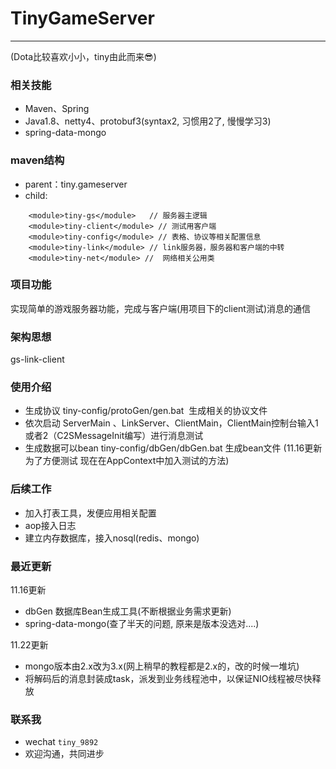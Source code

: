 # TinyGameServer

----
(Dota比较喜欢小小，tiny由此而来:sunglasses:)

### 相关技能

- Maven、Spring
- Java1.8、netty4、protobuf3(syntax2, 习惯用2了, 慢慢学习3)
- spring-data-mongo

### maven结构

- parent：tiny.gameserver
- child: 
```
	<module>tiny-gs</module>   // 服务器主逻辑
	<module>tiny-client</module> // 测试用客户端
	<module>tiny-config</module> // 表格、协议等相关配置信息
	<module>tiny-link</module> // link服务器，服务器和客户端的中转
	<module>tiny-net</module> //  网络相关公用类
```

### 项目功能
实现简单的游戏服务器功能，完成与客户端(用项目下的client测试)消息的通信

### 架构思想
gs-link-client

### 使用介绍

- 生成协议 tiny-config/protoGen/gen.bat  生成相关的协议文件
- 依次启动 ServerMain 、LinkServer、ClientMain，ClientMain控制台输入1或者2（C2SMessageInit编写）进行消息测试
- 生成数据可以bean tiny-config/dbGen/dbGen.bat 生成bean文件 (11.16更新为了方便测试 现在在AppContext中加入测试的方法)

### 后续工作

- 加入打表工具，发便应用相关配置
- aop接入日志
- 建立内存数据库，接入nosql(redis、mongo)

### 最近更新
11.16更新
- dbGen 数据库Bean生成工具(不断根据业务需求更新)
- spring-data-mongo(查了半天的问题, 原来是版本没选对....)

11.22更新
- mongo版本由2.x改为3.x(网上稍早的教程都是2.x的，改的时候一堆坑)
- 将解码后的消息封装成task，派发到业务线程池中，以保证NIO线程被尽快释放

### 联系我

- wechat `tiny_9892`
- 欢迎沟通，共同进步
